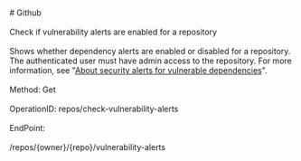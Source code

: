 <br>#     Github</br>
<br>Check if vulnerability alerts are enabled for a repository</br>
<br>Shows whether dependency alerts are enabled or disabled for a repository. The authenticated user must have admin access to the repository. For more information, see "[About security alerts for vulnerable dependencies](https://help.github.com/en/articles/about-security-alerts-for-vulnerable-dependencies)".</br>
<br>Method: Get</br>
<br>OperationID: repos/check-vulnerability-alerts</br>
<br>EndPoint:</br>
<br>/repos/{owner}/{repo}/vulnerability-alerts</br>
